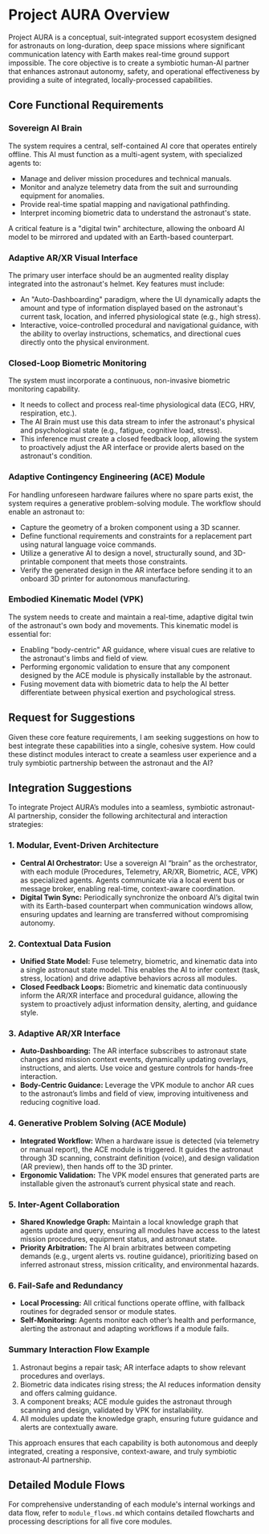 # Project AURA Overview

Project AURA is a conceptual, suit-integrated support ecosystem designed for astronauts on long-duration, deep space missions where significant communication latency with Earth makes real-time ground support impossible. The core objective is to create a symbiotic human-AI partner that enhances astronaut autonomy, safety, and operational effectiveness by providing a suite of integrated, locally-processed capabilities.

## Core Functional Requirements

### Sovereign AI Brain
The system requires a central, self-contained AI core that operates entirely offline. This AI must function as a multi-agent system, with specialized agents to:

- Manage and deliver mission procedures and technical manuals.
- Monitor and analyze telemetry data from the suit and surrounding equipment for anomalies.
- Provide real-time spatial mapping and navigational pathfinding.
- Interpret incoming biometric data to understand the astronaut's state.

A critical feature is a "digital twin" architecture, allowing the onboard AI model to be mirrored and updated with an Earth-based counterpart.

### Adaptive AR/XR Visual Interface
The primary user interface should be an augmented reality display integrated into the astronaut's helmet. Key features must include:

- An "Auto-Dashboarding" paradigm, where the UI dynamically adapts the amount and type of information displayed based on the astronaut's current task, location, and inferred physiological state (e.g., high stress).
- Interactive, voice-controlled procedural and navigational guidance, with the ability to overlay instructions, schematics, and directional cues directly onto the physical environment.

### Closed-Loop Biometric Monitoring
The system must incorporate a continuous, non-invasive biometric monitoring capability.

- It needs to collect and process real-time physiological data (ECG, HRV, respiration, etc.).
- The AI Brain must use this data stream to infer the astronaut's physical and psychological state (e.g., fatigue, cognitive load, stress).
- This inference must create a closed feedback loop, allowing the system to proactively adjust the AR interface or provide alerts based on the astronaut's condition.

### Adaptive Contingency Engineering (ACE) Module
For handling unforeseen hardware failures where no spare parts exist, the system requires a generative problem-solving module. The workflow should enable an astronaut to:

- Capture the geometry of a broken component using a 3D scanner.
- Define functional requirements and constraints for a replacement part using natural language voice commands.
- Utilize a generative AI to design a novel, structurally sound, and 3D-printable component that meets those constraints.
- Verify the generated design in the AR interface before sending it to an onboard 3D printer for autonomous manufacturing.

### Embodied Kinematic Model (VPK)
The system needs to create and maintain a real-time, adaptive digital twin of the astronaut's own body and movements. This kinematic model is essential for:

- Enabling "body-centric" AR guidance, where visual cues are relative to the astronaut's limbs and field of view.
- Performing ergonomic validation to ensure that any component designed by the ACE module is physically installable by the astronaut.
- Fusing movement data with biometric data to help the AI better differentiate between physical exertion and psychological stress.

## Request for Suggestions

Given these core feature requirements, I am seeking suggestions on how to best integrate these capabilities into a single, cohesive system. How could these distinct modules interact to create a seamless user experience and a truly symbiotic partnership between the astronaut and the AI?

## Integration Suggestions

To integrate Project AURA’s modules into a seamless, symbiotic astronaut-AI partnership, consider the following architectural and interaction strategies:

### 1. Modular, Event-Driven Architecture
- **Central AI Orchestrator:** Use a sovereign AI “brain” as the orchestrator, with each module (Procedures, Telemetry, AR/XR, Biometric, ACE, VPK) as specialized agents. Agents communicate via a local event bus or message broker, enabling real-time, context-aware coordination.
- **Digital Twin Sync:** Periodically synchronize the onboard AI’s digital twin with its Earth-based counterpart when communication windows allow, ensuring updates and learning are transferred without compromising autonomy.

### 2. Contextual Data Fusion
- **Unified State Model:** Fuse telemetry, biometric, and kinematic data into a single astronaut state model. This enables the AI to infer context (task, stress, location) and drive adaptive behaviors across all modules.
- **Closed Feedback Loops:** Biometric and kinematic data continuously inform the AR/XR interface and procedural guidance, allowing the system to proactively adjust information density, alerting, and guidance style.

### 3. Adaptive AR/XR Interface
- **Auto-Dashboarding:** The AR interface subscribes to astronaut state changes and mission context events, dynamically updating overlays, instructions, and alerts. Use voice and gesture controls for hands-free interaction.
- **Body-Centric Guidance:** Leverage the VPK module to anchor AR cues to the astronaut’s limbs and field of view, improving intuitiveness and reducing cognitive load.

### 4. Generative Problem Solving (ACE Module)
- **Integrated Workflow:** When a hardware issue is detected (via telemetry or manual report), the ACE module is triggered. It guides the astronaut through 3D scanning, constraint definition (voice), and design validation (AR preview), then hands off to the 3D printer.
- **Ergonomic Validation:** The VPK model ensures that generated parts are installable given the astronaut’s current physical state and reach.

### 5. Inter-Agent Collaboration
- **Shared Knowledge Graph:** Maintain a local knowledge graph that agents update and query, ensuring all modules have access to the latest mission procedures, equipment status, and astronaut state.
- **Priority Arbitration:** The AI brain arbitrates between competing demands (e.g., urgent alerts vs. routine guidance), prioritizing based on inferred astronaut stress, mission criticality, and environmental hazards.

### 6. Fail-Safe and Redundancy
- **Local Processing:** All critical functions operate offline, with fallback routines for degraded sensor or module states.
- **Self-Monitoring:** Agents monitor each other’s health and performance, alerting the astronaut and adapting workflows if a module fails.

### Summary Interaction Flow Example
1. Astronaut begins a repair task; AR interface adapts to show relevant procedures and overlays.
2. Biometric data indicates rising stress; the AI reduces information density and offers calming guidance.
3. A component breaks; ACE module guides the astronaut through scanning and design, validated by VPK for installability.
4. All modules update the knowledge graph, ensuring future guidance and alerts are contextually aware.

This approach ensures that each capability is both autonomous and deeply integrated, creating a responsive, context-aware, and truly symbiotic astronaut-AI partnership.

## Detailed Module Flows

For comprehensive understanding of each module's internal workings and data flow, refer to `module_flows.md` which contains detailed flowcharts and processing descriptions for all five core modules.

